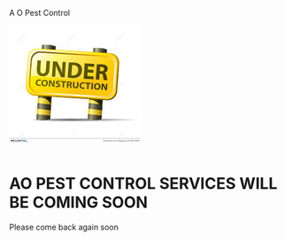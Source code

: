 <script src="js/jsScript.js"></script>
<head>
<link href="/css/bootstrap.min.css" rel="stylesheet">
		<link href="/style.css" rel="stylesheet" type="text/css"> 
		<script src="/js/jquery.min.js"></script>
		<script src="/js/bootstrap.min.js"></script>
		<link rel="stylesheet" type="text/css" href="/css/dataTables.bootstrap.min.css">
		<link rel="stylesheet" type="text/css" href="/css/datepicker.css">
		<script type="text/javascript" language="javascript" src="/js/jquery.dataTables.min.js"></script>
		<script type="text/javascript" language="javascript" src="/js/dataTables.bootstrap.min.js">	</script>
		<script type="text/javascript" language="javascript" src="/js/bootstrap-checkbox.min.js"></script>
		<script type="text/javascript" language="javascript" src="/js/bootstrap-datepicker.js"></script>


<body>



  <div class="topleft">
    <p>A O Pest Control</p>
  </div>
  <div>
	<img src="images/construction.jpg" align="center"><br><br>
  </div>
  <div class="middle">
    <h1>AO PEST CONTROL SERVICES WILL BE COMING SOON</h1>
  </div>
  <div class="bottomleft">
    <p>Please come back again soon</p>
  </div>
